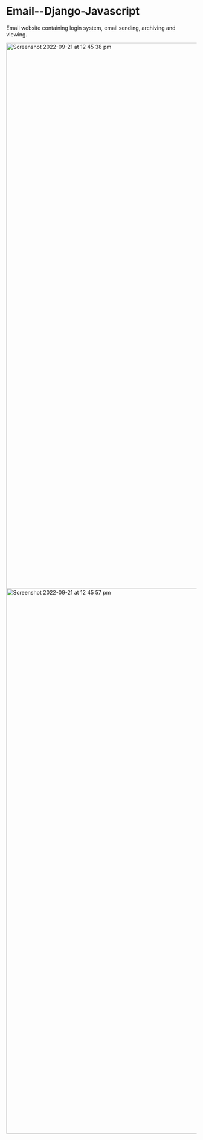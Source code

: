 # Email--Django-Javascript

Email website containing login system, email sending, archiving and viewing.


<img width="1440" alt="Screenshot 2022-09-21 at 12 45 38 pm" src="https://user-images.githubusercontent.com/93264780/191495954-42b1e3e0-b278-4728-a1f0-5e3f9886831c.png">

<img width="1440" alt="Screenshot 2022-09-21 at 12 45 57 pm" src="https://user-images.githubusercontent.com/93264780/191495900-0c1ae951-88c3-47d7-a263-0d4108dda3cb.png">
